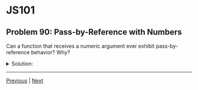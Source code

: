 # JS101
## Problem 90: Pass-by-Reference with Numbers

Can a function that receives a numeric argument ever exhibit pass-by-reference behavior? Why?

<details>
<summary>Solution:</summary>

No. Numbers are primitive values in JavaScript, which means they're immutable and always passed by value. When you pass a number to a function, the function receives a copy of that value, not a reference to the original.

**Numbers are always pass-by-value:**

```js
function double(num) {
  num = num * 2;
  return num;
}

let value = 5;
let result = double(value);
console.log(value);   // 5 (unchanged)
console.log(result);  // 10 (new value)
```

</details>

---

[Previous](89.md) | [Next](91.md)

